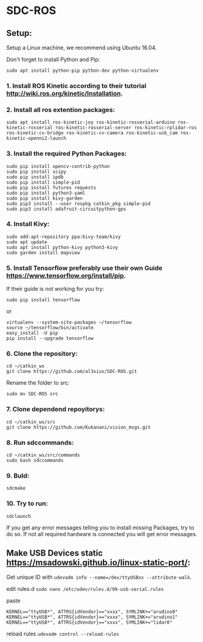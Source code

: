 # SDC-ROS


## Setup:

Setup a Linux machine, we recommend using Ubuntu 16.04.

Don't forget to install Python and Pip:

```sudo apt install python-pip python-dev python-virtualenv```

### 1. Install ROS Kinetic according to their tutorial http://wiki.ros.org/kinetic/Installation.

### 2. Install all ros extention packages:

```sudo apt install ros-kinetic-joy ros-kinetic-rosserial-arduino ros-kinetic-rosserial ros-kinetic-rosserial-server ros-kinetic-rplidar-ros ros-kinetic-cv-bridge ros-kinetic-cv-camera ros-kinetic-usb_cam ros-kinetic-openni2-launch```


### 3. Install the required Python Packages:

```
sudo pip install opencv-contrib-python
sudo pip install scipy
sudo pip install ipdb
sudo pip install simple-pid
sudo pip install futures requests
sudo pip install python3-yaml
sudo pip install kivy-garden
sudo pip3 install --user rospkg catkin_pkg simple-pid
sudo pip3 install adafruit-circuitpython-gps
```


### 4. Install Kivy:

```
sudo add-apt-repository ppa:kivy-team/kivy
sudo apt update
sudo apt install python-kivy python3-kivy
sudo garden install mapview
```

### 5. Install Tensorflow preferably use their own Guide https://www.tensorflow.org/install/pip.
    
If their guide is not working for you try:

```sudo pip install tensorflow```

or

```
virtualenv --system-site-packages ~/tensorflow
source ~/tensorflow/bin/activate
easy_install -U pip
pip install --upgrade tensorflow
```

### 6. Clone the repository:
    
```
cd ~/catkin_ws
git clone https://github.com/al3xius/SDC-ROS.git
```

Rename the folder to src:

```sudo mv SDC-ROS src```

### 7. Clone dependend repoyitorys:
    
```
cd ~/catkin_ws/src
git clone https://github.com/Kukanani/vision_msgs.git
```

### 8. Run sdccommands:
    
```
cd ~/catkin_ws/src/commands
sudo bash sdccommands
```

### 9. Buld:
    
```sdcmake```

### 10. Try to run:
    
```sdclaunch```

If you get any error messages telling you to install missing Packages, try to do so.
If not all required hardware is connected you will get error messages.


## Make USB Devices static https://msadowski.github.io/linux-static-port/:

Get unique ID with `udevadm info --name=/dev/ttyUSBxx --attribute-walk`.

edit rules.d `sudo nano /etc/udev/rules.d/99-usb-serial.rules`

paste 
```
KERNEL=="ttyUSB*", ATTRS{idVendor}=="xxxx", SYMLINK+="arudino0"
KERNEL=="ttyUSB*", ATTRS{idVendor}=="xxxx", SYMLINK+="arudino1" 
KERNEL=="ttyUSB*", ATTRS{idVendor}=="xxxx", SYMLINK+="lidar0"
```

reload rules ```udevadm control --reload-rules```